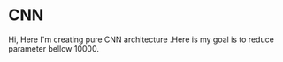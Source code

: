 # CNN
Hi, Here I'm creating pure CNN architecture .Here is my goal is to reduce parameter bellow 10000.
